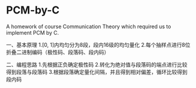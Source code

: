 # PCM-by-C
A homework of course Communication Theory which required us to implement PCM by C. 

一、基本原理
1.[0, 1]内均匀分为8段，段内16级的均匀量化
2.每个抽样点进行8位折叠二进制编码（极性码、段落码、段内码）

二、编程思路
1.先根据正负确定极性码
2.转化为绝对值与段落码的端点进行比较得到段落与段落码
3.根据段落确定量化间隔，并且得到相对偏差，循环比较得到段内码
